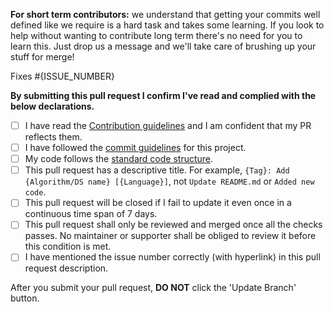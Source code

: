 <!--
Thanks for your contribution!

Please take a quick look at those things down there. They're quite important.
Really! We wrote them for you. Yes you! With utmost care. Read them.

In order to help us evaluate PRs better, we ask you to have a look at the
following declaration and check the points you agree with. ( [x] )
PRs which don't agree to all the points mentioned below will be rejected.

Also make sure that this PR corresponds to one and only one issue. Write the
issue number in the space provided below.
-->

**For short term contributors:** we understand that getting your commits well
defined like we require is a hard task and takes some learning. If you
look to help without wanting to contribute long term there's no need
for you to learn this. Just drop us a message and we'll take care of brushing
up your stuff for merge!

Fixes #{ISSUE_NUMBER}


**By submitting this pull request I confirm I've read and complied with the
below declarations.**

- [ ] I have read the [Contribution guidelines](https://github.com/NITSkmOS/Algorithms/blob/master/CONTRIBUTING.md) and I am confident that my PR reflects them.
- [ ] I have followed the [commit guidelines](https://github.com/NITSkmOS/Algorithms/blob/master/CONTRIBUTING.md#write-good-commit-messages) for this project.
- [ ] My code follows the [standard code structure](https://github.com/NITSkmOS/Algorithms/blob/master/CONTRIBUTING.md#samples-code).
- [ ] This pull request has a descriptive title. For example, `{Tag}: Add {Algorithm/DS name} [{Language}]`, not `Update README.md` or `Added new code`.
- [ ] This pull request will be closed if I fail to update it even once in a continuous time span of 7 days.
- [ ] This pull request shall only be reviewed and merged once all the checks passes. No maintainer or supporter shall be obliged to review it before this condition is met.
- [ ] I have mentioned the issue number correctly (with hyperlink) in this pull request description.

After you submit your pull request, **DO NOT** click the 'Update Branch' button.
